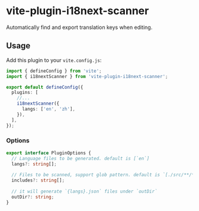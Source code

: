 # vite-plugin-i18next-scanner

Automatically find and export translation keys when editing.

## Usage

Add this plugin to your `vite.config.js`:

```typescript
import { defineConfig } from 'vite';
import { i18nextScanner } from 'vite-plugin-i18next-scanner';

export default defineConfig({
  plugins: [
    //...
    i18nextScanner({
      langs: ['en', 'zh'],
    }),
  ],
});
```

### Options

```typescript
export interface PluginOptions {
  // Language files to be generated. default is [`en`]
  langs?: string[];
  
  // Files to be scanned, support glob pattern. default is `[./src/**/*.{ts,tsx,js,jsx}]`
  includes?: string[];
  
  // it will generate `{langs}.json` files under `outDir`
  outDir?: string;
}
```
